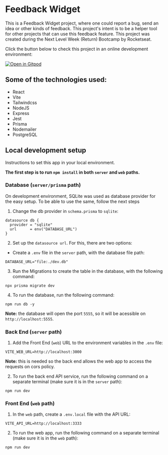 # Feedback Widget

This is a Feedback Widget project, where one could report a bug, send an idea or other kinds of feedback. This project's intent is to be a helper tool for other projects that can use this feedback feature.
This project was created during the Next Level Week (Return) Bootcamp by Rocketseat.

Click the button below to check this project in an online development environment:

[![Open in Gitpod](https://gitpod.io/button/open-in-gitpod.svg)](https://gitpod.io/#https://github.com/MatheusSoutto/nlw-return)

## Some of the technologies used:

- React
- Vite
- Tailwindcss
- NodeJS
- Express
- Jest
- Prisma
- Nodemailer
- PostgreSQL

## Local development setup

Instructions to set this app in your local environment.

**The first step is to run `npm install` in both `server` and `web` paths.**

### Database (`server/prisma` path)

On development environment, SQLite was used as database provider for the easy setup. To be able to use the same, follow the next steps

1. Change the db provider in `schema.prisma` to `sqlite`:
```
datasource db {
  provider = "sqlite"
  url      = env("DATABASE_URL")
}
```

2. Set up the `datasource url`. For this, there are two options:

- Create a `.env` file in the `server` path, with the database file path:
```
DATABASE_URL="file:./dev.db"
```

3. Run the Migrations to create the table in the database, with the following command:
```
npx prisma migrate dev
```

4. To run the database, run the following command:
```
npm run db -y
```

**Note:** the database will open the port `5555`, so it will be acessible on `http://localhost:5555`.

### Back End (`server` path)

1. Add the Front End (`web`) URL to the environment variables in the `.env` file:
```
VITE_WEB_URL=http://localhost:3000
```

**Note:** this is needed so the back end allows the web app to access the requests on cors policy.

2. To run the back end API service, run the following command on a separate terminal (make sure it is in the `server` path):
```
npm run dev
```

### Front End (`web` path)

1. In the `web` path, create a `.env.local` file with the API URL:
```
VITE_API_URL=http://localhost:3333
```

2. To run the web app, run the following command on a separate terminal (make sure it is in the `web` path):
```
npm run dev
```